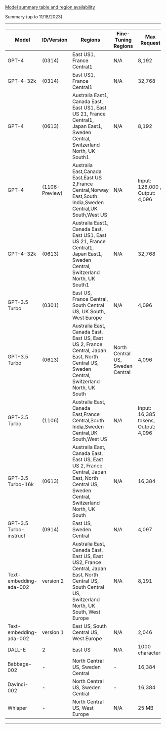 [Model summary table and region availability](https://learn.microsoft.com/en-us/azure/ai-services/openai/concepts/models#model-summary-table-and-region-availability)

Summary (up to 11/18/2023)

---------------------------------------------------------
| Model | ID/Version | Regions | Fine-Tuning Regions | Max Request | Training Data (up to) |
|-------|------------|---------|---------------------|-------------|-----------------------|
| GPT-4 | (0314) | East US1, France Central1 | N/A | 8,192 | September 2021 |
| GPT-4-32k |  (0314) | East US1, France Central1 | N/A | 32,768 | September 2021 |
| GPT-4 | (0613) | Australia East1, Canada East, East US1, East US 21, France Central1, Japan East1, Sweden Central, Switzerland North, UK South1 | N/A | 8,192  | September 2021 |
| GPT-4 | (1106-Preview) | Australia East,Canada East,East US 2,France Central,Norway East,South India,Sweden Central,UK South,West US|N/A | Input: 128,000 , Output: 4,096  | September 2021 |
| GPT-4-32k | (0613) | Australia East1, Canada East, East US1, East US 21, France Central1, Japan East1, Sweden Central, Switzerland North, UK South1 | N/A | 32,768  | September 2021 |
| GPT-3.5 Turbo | (0301) | East US, France Central, South Central US, UK South, West Europe | N/A | 4,096  | Sep 2021 |
| GPT-3.5 Turbo | (0613) | Australia East, Canada East, East US, East US 2, France Central, Japan East, North Central US, Sweden Central, Switzerland North, UK South | North Central US, Sweden Central | 4,096  | Sep 2021 |
| GPT-3.5 Turbo | (1106) |Australia East, Canada East,France Central,South India,Sweden Central,UK South,West US|	N/A |Input: 16,385 tokens, Output: 4,096  	|Sep 2021|
| GPT-3.5 Turbo-16k | (0613) | Australia East, Canada East, East US, East US 2, France Central, Japan East, North Central US, Sweden Central, Switzerland North, UK South | N/A | 16,384  | Sep 2021 |
| GPT-3.5 Turbo-instruct | (0914) | East US, Sweden Central | N/A | 4,097  | Sep 2021 |
| Text-embedding-ada-002 | version 2 | Australia East, Canada East, East US, East US2, France Central, Japan East, North Central US, South Central US, Switzerland North, UK South, West Europe | N/A | 8,191  | Sep 2021 |
| Text-embedding-ada-002 | version 1 | East US, South Central US, West Europe | N/A | 2,046  | Sep 2021 |
| DALL-E | 2 | East US | N/A | 1000 characters | N/A |
| Babbage-002 | - | North Central US, Sweden Central | - | 16,384  | Sep 2021 |
| Davinci-002 | - | North Central US, Sweden Central | - | 16,384  | Sep 2021 |
| Whisper | - | North Central US, West Europe | N/A | 25 MB | N/A |
---------------------------------------------------------
